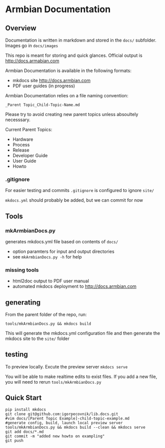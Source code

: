 # Armbian Documentation #

## Overview ##

Documentation is written in markdown and stored in the `docs/` subfolder.  Images go in `docs/images`

This repo is meant for storing and quick glances.  Official output is http://docs.armabian.com

Armbian Documentation is available in the following formats:
* mkdocs site http://docs.armbian.com
* PDF user guides \(in progress\)

Armbian Documentation relies on a file naming convention:

`_Parent Topic_Child-Topic-Name.md`

Please try to avoid creating new parent topics unless absoultely necesssary.

Current Parent Topics:

* Hardware
* Process
* Release
* Developer Guide
* User Guide
* Howto

### .gitignore ###
For easier testing and commits `.gitignore` is configured to ignore `site/`

`mkdocs.yml` should probably be added, but we can commit for now

## Tools ##

### mkArmbianDocs.py ###
generates mkdocs.yml file based on contents of `docs/`

* option paramters for input and output directories
* see `mkArmbianDocs.py -h` for help

### missing tools ###
* html2doc output to PDF user manual
* automated mkdocs deployment to http://docs.armbian.com

## generating ##
From the parent folder of the repo, run:

`tools/mkArmbianDocs.py && mkdocs build`

This will generate the mkdocs.yml configuration file and then generate the mkdocs site to the `site/` folder

## testing ##
To preview locally. Excute the preview server `mkdocs serve`

You will be able to make realtime edits to exist files.  If you add a new file, you will need to rerun `tools/mkArmbianDocs.py`
## Quick Start ##

```
pip install mkdocs
git clone git@github.com:igorpecovnik/lib.docs.git
#vim docs/[Parent Topic Example]-child-topic-example.md
#generate config, build, launch local preview server
tools/mkArmbianDocs.py && mkdocs build --clean && mkdocs serve
git add docs/*.md
git commit -m "added new howto on exampling"
git push
```
